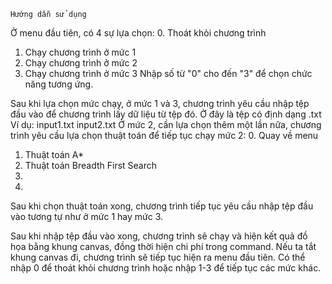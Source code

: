 	Hướng dẫn sử dụng
Ở menu đầu tiên, có 4 sự lựa chọn:
 0. Thoát khỏi chương trình
 1. Chạy chương trình ở mức 1
 2. Chạy chương trình ở mức 2
 3. Chạy chương trình ở mức 3
Nhập số từ "0" cho đến "3" để chọn chức năng tương ứng.

Sau khi lựa chọn mức chạy, ở mức 1 và 3, chương trình yêu cầu nhập tệp đầu vào để chương trình lấy dữ liệu từ tệp đó. Ở đây là tệp có định dạng .txt
 Ví dụ: input1.txt input2.txt
Ở mức 2, cần lựa chọn thêm một lần nữa, chương trình yêu cầu lựa chọn thuật toán để tiếp tục chạy mức 2:
 0. Quay về menu
 1. Thuật toán A*
 2. Thuật toán Breadth First Search
 3.
 4.
Sau khi chọn thuật toán xong, chương trình tiếp tục yêu cầu nhập tệp đầu vào tương tự như ở mức 1 hay mức 3.

Sau khi nhập tệp đầu vào xong, chương trình sẽ chạy và hiện kết quả đồ họa bằng khung canvas, đồng thời hiện chi phí trong command.
Nếu ta tắt khung canvas đi, chương trình sẽ tiếp tục hiện ra menu đầu tiên. Có thể nhập 0 để thoát khỏi chương trình hoặc nhập 1-3 để tiếp tục các mức khác.
